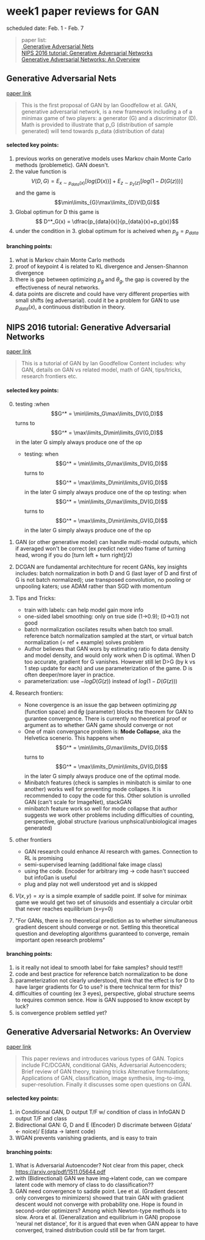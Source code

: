 
# week1 paper reviews for GAN
scheduled date: Feb. 1 - Feb. 7    

> paper list:  
[ Generative Adversarial Nets ](#Generative-Adversarial-Nets)  
[NIPS 2016 tutorial: Generative Adversarial Networks](#NIPS-2016-tutorial-Generative-Adversarial-Networks)  
[Generative Adversarial Networks: An Overview ](#Generative-Adversarial-Networks-An-Overview)  


## Generative Adversarial Nets     
[paper link](https://arxiv.org/abs/1406.2661)

> This is the first proposal of GAN by Ian Goodfellow et al. 
> GAN, generative adversarial network, is a new framework including a of a minimax game of two players: a generator (G) and a discriminator (D). 
> Math is provided to illustrate that p_G (distribution of sample generated) will tend towards p_data (distribution of data)

#### selected key points:
1. previous works on generative models uses Markov chain Monte Carlo methods (problemetic). GAN doesn't.
2. the value function is $$V(D,G) = E_{x\sim p_{data}(x)}[log(D(x))]+E_{z\sim p_{z}(z)}[log(1-D(G(z)))]$$ and the game is $$\min\limits_{G}\max\limits_{D}V(D,G)$$
3. Global optimun for D this game is $$ D^*_G(x) = \dfrac{p_{data}(x)}{p_{data}(x)+p_g(x)}$$ 
4. under the condition in 3. global optimum for is acheived when $p_g = p_{data}$
#### branching points:
1. what is Markov chain Monte Carlo methods 
2. proof of keypoint 4 is related to KL divergence and Jensen-Shannon divergence
3. there is gap between optimizing $p_g$ and $\theta_g$, the gap is covered by the effectiveness of neural networks.
4. data points are discrete and could have very different properties with small shifts (eg adversarial). could it be a problem for GAN to use $p_{data}(x)$, a continuous distribution in theory.

## NIPS 2016 tutorial: Generative Adversarial Networks 
[paper link](https://arxiv.org/pdf/1701.00160.pdf)
> This is a tutorial of GAN by Ian Goodfellow
> Content includes: why GAN, details on GAN vs related model, math of GAN, tips/tricks, research frontiers etc.

#### selected key points:
0. testing :when $$G^* = \min\limits_G\max\limits_DV(G,D)$$ turns to $$G^* = \max\limits_D\min\limits_GV(G,D)$$ in the later G simply always produce one of the op
    *  testing: when $$G^* = \min\limits_G\max\limits_DV(G,D)$$ turns to $$G^* = \max\limits_D\min\limits_GV(G,D)$$ in the later G simply always produce one of the op
    testing: when $$G^* = \min\limits_G\max\limits_DV(G,D)$$ turns to $$G^* = \max\limits_D\min\limits_GV(G,D)$$ in the later G simply always produce one of the op
    
1. GAN (or other generative model) can handle multi-modal outputs, which if averaged won't be correct (ex predict next video frame of turning head, wrong if you do [turn left + turn right]/2)
2. DCGAN are fundamental architechture for recent GANs, key insights includes: batch normalization in both D and G (last layer of D and first of G is not batch normalized); use transposed convolution, no pooling or unpooling katers; use ADAM rather than SGD with momentum
3. Tips and Tricks:
    * train with labels: can help model gain more info
    * one-sided label smoothing: only on true side (1->0.9); (0->0.1) not good
    * batch normalization oscilates results when batch too small. reference batch normalization sampled at the start, or virtual batch normalization (= ref + example) solves problem
    * Author believes that GAN wors by estimating ratio fo data density and model density, and would only work when D is optimal. When D too accurate, gradient for G vanishes. However still let D>G (by k vs 1 step update for each) and use parameterization of the game. D is often deeper/more layer in practice. 
    * parameterization: use $-logD(G(z))$ instead of $log(1-D(G(z)))$
4. Research frontiers:
    * None covergence is an issue the gap between optimizing 𝑝𝑔 (function space) and 𝜃𝑔 (parameter) blocks the theorem for GAN to gurantee convergence. There is currently no theoretical proof or argument as to whether GAN game should converge or not
    * One of main convergance problem is: **Mode Collapse**, aka the Helvetica scenerio. This happens when $$G^* = \min\limits_G\max\limits_DV(G,D)$$ turns to $$G^* = \max\limits_D\min\limits_GV(G,D)$$ in the later G simply always produce one of the optimal mode.
    * Minibatch features (check is samples in minibatch is similar to one another) works well for preventing mode collapes. It is recommended to copy the code for this. Other solution is unrolled GAN (can't scale for ImageNet), stackGAN
    * minibatch feature work so well for mode collapse that author suggests we work other problems including difficulties of counting, perspective, global structure (various unphsical/unbiological images generated) 
5. other frontiers
    * GAN research could enhance AI research with games. Connection to RL is promising
    * semi-supervised learning (additional fake image class)
    * using the code. Encoder for arbitrary img -> code hasn't succeed but infoGan is useful
    *  plug and play not well understood yet and is skipped
6. $V(x,y) = xy$ is a simple example of saddle point. If solve for minimax game we would get two set of sinusoids and essentialy a circular orbit that never reaches equilibrium (x=y=0) 
7. "For GANs, there is no theoretical prediction as to whether simultaneous gradient descent should converge or not. Settling this theoretical question and developting algorithms guaranteed to converge, remain important open research problems"


#### branching points:
1. is it really not ideal to smooth label for fake samples? should test!!!
2. code and best practice for reference batch normalization to be done
3. parameterization not clearly understood, think that the effect is for D to have larger gradients for G to use? is there technical term for this?
4. difficulties of counting (ex 3 eyes), perspective, global structure seems to requires common sence. How is GAN supposed to know except by luck?
5. is convergence problem settled yet?



## Generative Adversarial Networks: An Overview 
[paper link]( https://arxiv.org/pdf/1710.07035.pdf)
>This paper reviews and introduces various types of GAN.
>Topics include FC/DCGAN, conditional GANs, Adversarial Autoencoders; 
>Brief review of GAN theory, training tricks Alternative formulations; Applications of GAN, classification, image synthesis, img-to-img, super-resolution. 
>Finally it discusses some open questions on GAN. 

#### selected key points:
1.  in Conditional GAN, D output T/F w/ condition of class
in InfoGAN D output T/F and class
2. Bidirectional GAN: G, D and E (Encoder)
    D discrimate between G(data' <- noice)/ E(data -> latent code)
3. WGAN prevents vanishing gradients, and is easy to train

#### branching points:
1. What is Adversarial Autoencoder? Not clear from this paper, check https://arxiv.org/pdf/1511.05644.pdf
2. with (Bidirectional) GAN we have img->latent code, can we compare latent code with memory of class to do classification??
3. GAN need convergence to saddle point. Lee et al. (Gradient descent only converges to minimizers) showed that train GAN with gradient descent would not converge with probability one. Hope is found in second-order optimizers? Among which Newton-type methods is to slow. Arora et al. (Generalization and equilibrium in GAN) propose 'neural net distance', for it is argued that even when GAN appear to have converged, trained distribution could still be far from target.
